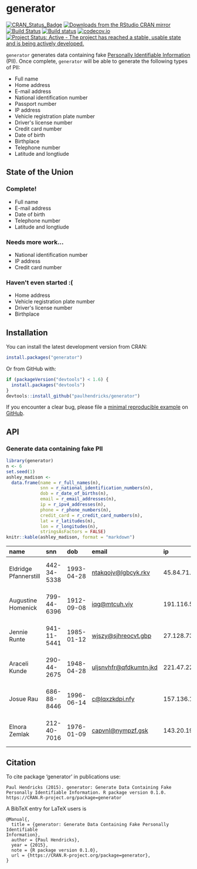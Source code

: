 
<!-- README.md is generated from README.Rmd. Please edit that file -->
generator
=========

[![CRAN\_Status\_Badge](http://www.r-pkg.org/badges/version/generator)](http://cran.r-project.org/package=generator) [![Downloads from the RStudio CRAN mirror](http://cranlogs.r-pkg.org/badges/generator)](http://cran.rstudio.com/package=generator) [![Build Status](https://travis-ci.org/paulhendricks/generator.png?branch=master)](https://travis-ci.org/paulhendricks/generator) [![Build status](https://ci.appveyor.com/api/projects/status/c5vv1efvrsynt4js/branch/master?svg=true)](https://ci.appveyor.com/project/paulhendricks/generator/branch/master) [![codecov.io](http://codecov.io/github/paulhendricks/generator/coverage.svg?branch=master)](http://codecov.io/github/paulhendricks/generator?branch=master) [![Project Status: Active - The project has reached a stable, usable state and is being actively developed.](http://www.repostatus.org/badges/0.1.0/active.svg)](http://www.repostatus.org/#active)

`generator` generates data containing fake [Personally Identifiable Information](https://en.wikipedia.org/wiki/Personally_identifiable_information) (PII). Once complete, `generator` will be able to generate the following types of PII:

-   Full name
-   Home address
-   E-mail address
-   National identification number
-   Passport number
-   IP address
-   Vehicle registration plate number
-   Driver's license number
-   Credit card number
-   Date of birth
-   Birthplace
-   Telephone number
-   Latitude and longtiude

State of the Union
------------------

### Complete!

-   Full name
-   E-mail address
-   Date of birth
-   Telephone number
-   Latitude and longtiude

### Needs more work...

-   National identification number
-   IP address
-   Credit card number

### Haven't even started :(

-   Home address
-   Vehicle registration plate number
-   Driver's license number
-   Birthplace

Installation
------------

You can install the latest development version from CRAN:

``` r
install.packages("generator")
```

Or from GitHub with:

``` r
if (packageVersion("devtools") < 1.6) {
  install.packages("devtools")
}
devtools::install_github("paulhendricks/generator")
```

If you encounter a clear bug, please file a [minimal reproducible example](http://stackoverflow.com/questions/5963269/how-to-make-a-great-r-reproducible-example) on [GitHub](https://github.com/paulhendricks/generator/issues).

API
---

### Generate data containing fake PII

``` r
library(generator)
n <- 6
set.seed(1)
ashley_madison <- 
  data.frame(name = r_full_names(n), 
             snn = r_national_identification_numbers(n), 
             dob = r_date_of_births(n), 
             email = r_email_addresses(n), 
             ip = r_ipv4_addresses(n), 
             phone = r_phone_numbers(n), 
             credit_card = r_credit_card_numbers(n), 
             lat = r_latitudes(n), 
             lon = r_longitudes(n), 
             stringsAsFactors = FALSE)
knitr::kable(ashley_madison, format = "markdown")
```

<table style="width:100%;">
<colgroup>
<col width="15%" />
<col width="8%" />
<col width="8%" />
<col width="16%" />
<col width="11%" />
<col width="8%" />
<col width="14%" />
<col width="8%" />
<col width="8%" />
</colgroup>
<thead>
<tr class="header">
<th align="left">name</th>
<th align="left">snn</th>
<th align="left">dob</th>
<th align="left">email</th>
<th align="left">ip</th>
<th align="left">phone</th>
<th align="left">credit_card</th>
<th align="right">lat</th>
<th align="right">lon</th>
</tr>
</thead>
<tbody>
<tr class="odd">
<td align="left">Eldridge Pfannerstill</td>
<td align="left">442-34-5338</td>
<td align="left">1993-04-28</td>
<td align="left"><a href="mailto:ntakqojv@lgbcyk.rkv">ntakqojv@lgbcyk.rkv</a></td>
<td align="left">45.84.71.225</td>
<td align="left">6794976958</td>
<td align="left">4125-7204-9193-5140</td>
<td align="right">-2.7018575</td>
<td align="right">8.634988</td>
</tr>
<tr class="even">
<td align="left">Augustine Homenick</td>
<td align="left">799-44-6396</td>
<td align="left">1912-09-08</td>
<td align="left"><a href="mailto:iqg@mtcuh.viy">iqg@mtcuh.viy</a></td>
<td align="left">191.116.55.106</td>
<td align="left">3275827694</td>
<td align="left">2182-5994-2283-9486</td>
<td align="right">-70.4148630</td>
<td align="right">-65.827918</td>
</tr>
<tr class="odd">
<td align="left">Jennie Runte</td>
<td align="left">941-11-5441</td>
<td align="left">1985-01-12</td>
<td align="left"><a href="mailto:wjszy@sjhreocvt.gbp">wjszy@sjhreocvt.gbp</a></td>
<td align="left">27.128.73.17</td>
<td align="left">7419351735</td>
<td align="left">4370-4866-4735-7857</td>
<td align="right">-45.4091701</td>
<td align="right">-79.932229</td>
</tr>
<tr class="even">
<td align="left">Araceli Kunde</td>
<td align="left">290-44-2675</td>
<td align="left">1948-04-28</td>
<td align="left"><a href="mailto:uljsnvhfr@qfdkumtn.jkd">uljsnvhfr@qfdkumtn.jkd</a></td>
<td align="left">221.47.229.86</td>
<td align="left">3243246285</td>
<td align="left">6682-5074-2898-9396</td>
<td align="right">-0.2673845</td>
<td align="right">103.514583</td>
</tr>
<tr class="odd">
<td align="left">Josue Rau</td>
<td align="left">686-88-8446</td>
<td align="left">1996-06-14</td>
<td align="left"><a href="mailto:c@lqxzkdpi.nfy">c@lqxzkdpi.nfy</a></td>
<td align="left">157.136.114.185</td>
<td align="left">9169736873</td>
<td align="left">4510-3757-4858-5236</td>
<td align="right">-22.8839925</td>
<td align="right">72.886505</td>
</tr>
<tr class="even">
<td align="left">Elnora Zemlak</td>
<td align="left">212-40-7016</td>
<td align="left">1976-01-09</td>
<td align="left"><a href="mailto:capvnl@nympzf.gsk">capvnl@nympzf.gsk</a></td>
<td align="left">143.20.199.87</td>
<td align="left">3295843196</td>
<td align="left">7206-6205-2194-6432</td>
<td align="right">78.2444466</td>
<td align="right">-120.590050</td>
</tr>
</tbody>
</table>

Citation
--------

To cite package ‘generator’ in publications use:

    Paul Hendricks (2015). generator: Generate Data Containing Fake Personally Identifiable Information. R package version 0.1.0. https://CRAN.R-project.org/package=generator

A BibTeX entry for LaTeX users is

    @Manual{,
      title = {generator: Generate Data Containing Fake Personally Identifiable
    Information},
      author = {Paul Hendricks},
      year = {2015},
      note = {R package version 0.1.0},
      url = {https://CRAN.R-project.org/package=generator},
    }
